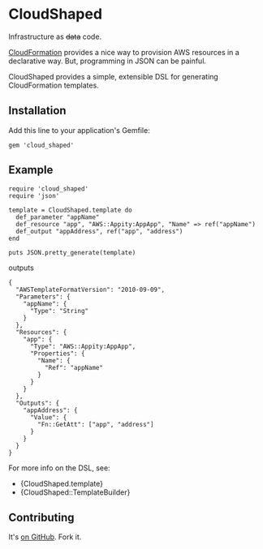 # CloudShaped

Infrastructure as <del>data</del> code.

[CloudFormation][cloud_formation] provides a nice way to provision AWS resources in a declarative way.  But, programming in JSON can be painful.

CloudShaped provides a simple, extensible DSL for generating CloudFormation templates.

## Installation

Add this line to your application's Gemfile:

    gem 'cloud_shaped'

## Example

    require 'cloud_shaped'
    require 'json'

    template = CloudShaped.template do
      def_parameter "appName"
      def_resource "app", "AWS::Appity:AppApp", "Name" => ref("appName")
      def_output "appAddress", ref("app", "address")
    end

    puts JSON.pretty_generate(template)

outputs

    {
      "AWSTemplateFormatVersion": "2010-09-09",
      "Parameters": {
        "appName": {
          "Type": "String"
        }
      },
      "Resources": {
        "app": {
          "Type": "AWS::Appity:AppApp",
          "Properties": {
            "Name": {
              "Ref": "appName"
            }
          }
        }
      },
      "Outputs": {
        "appAddress": {
          "Value": {
            "Fn::GetAtt": ["app", "address"]
          }
        }
      }
    }

For more info on the DSL, see:

* {CloudShaped.template}
* {CloudShaped::TemplateBuilder}

## Contributing

It's [on GitHub][cloud_shaped]. Fork it.

[cloud_formation]: http://aws.amazon.com/cloudformation/
[cloud_shaped]: https://github.com/mdub/cloud_shaped
